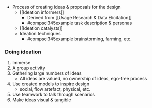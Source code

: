 - Process of creating ideas & proposals for the design
	- [[Ideation informers]]
		- Derived from [[Usage Research & Data Elicitation]]
		- #compsci345example task description & personas
	- [[Ideation catalysts]]
	- Ideation techniques
		- #compsci345example brainstorming, farming, etc.

### Doing ideation
1. Immerse
2. A group activity
3. Gathering large numbers of ideas
	 - All ideas are valued, no ownership of ideas, ego-free process
4. Use created models to inspire design
	- social, flow artefact, physical, etc.
5. Use teamwork to talk through scenarios
6. Make ideas visual & tangible